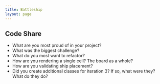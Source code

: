 ```yaml
---
title: Battleship
layout: page
---
```


## Code Share

* What are you most proud of in your project?
* What was the biggest challenge?
* What do you most want to refactor?
* How are you rendering a single cell? The board as a whole?
* How are you validating ship placement?
* Did you create additional classes for iteration 3? If so, what were they? What do they do?

